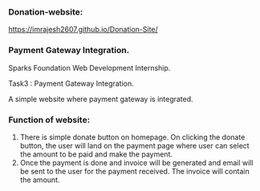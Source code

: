 ### Donation-website:
https://imrajesh2607.github.io/Donation-Site/

### Payment Gateway Integration.
Sparks Foundation Web Development Internship. 

Task3 : Payment Gateway Integration. 

A simple website where payment gateway is integrated.

### Function of website:
1. There is simple donate button on homepage. On clicking the donate button, the user will land on the payment page where user can select the amount to be paid and make the payment.
2. Once the payment is done and invoice will be generated and email will be sent to the user for the payment received. The invoice will contain the amount.

